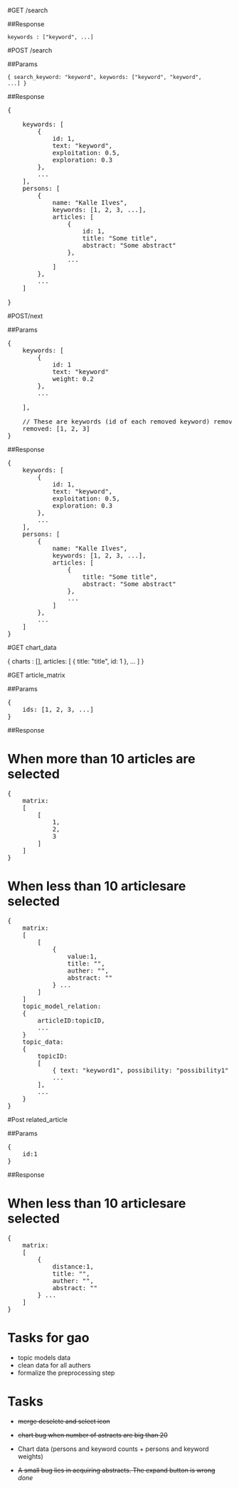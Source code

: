 #GET /search


##Response

<code>keywords : ["keyword", ...]</code>


#POST /search 

##Params

<code>{ search_keyword: "keyword", keywords: ["keyword", "keyword", ...] }</code>


##Response

<pre>{

	keywords: [
		{
			id: 1,
			text: "keyword",
			exploitation: 0.5,
			exploration: 0.3
		},
		...
	],
	persons: [
		{
			name: "Kalle Ilves",
			keywords: [1, 2, 3, ...],
			articles: [
				{
					id: 1,
					title: "Some title",
					abstract: "Some abstract"
				},
				...
			]
		},
		...
	]

}
</pre>

#POST/next

##Params

<pre>
{
	keywords: [
		{
			id: 1
			text: "keyword"
			weight: 0.2
		},
		...

	],
	
	// These are keywords (id of each removed keyword) removed by the user
	removed: [1, 2, 3]
}
</pre>

##Response

<pre>{
	keywords: [
		{
			id: 1,
			text: "keyword",
			exploitation: 0.5,
			exploration: 0.3
		},
		...
	],
	persons: [
		{
			name: "Kalle Ilves",
			keywords: [1, 2, 3, ...],
			articles: [
				{
					title: "Some title",
					abstract: "Some abstract"
				},
				...
			]
		},
		...
	]
}</pre>

#GET chart_data

{
	charts : [],
	articles: [
		{
			title: "title",
			id: 1
		},
		...
	]
}

#GET article_matrix

##Params

<pre>
{
	ids: [1, 2, 3, ...]
}
</pre>

##Response

# When more than 10 articles are selected 
<pre>
{
	matrix: 
	[
		[
			1,
			2,
			3
		]
	]
}
</pre>
# When less than 10 articlesare selected
<pre>
{
	matrix: 
	[
		[
			{
				value:1, 
				title: "",
				auther: "",
				abstract: ""
			} ...
		]
	]
	topic_model_relation:
	{
		articleID:topicID,
		...
	}
	topic_data:
	{
		topicID:
		[
			{ text: "keyword1", possibility: "possibility1" },
			...
		],
		...
	}
}
</pre>


#Post related_article

##Params

<pre>
{
	id:1
}
</pre>

##Response

# When less than 10 articlesare selected
<pre>
{
	matrix: 
	[
		{
			distance:1, 
			title: "",
			auther: "",
			abstract: ""
		} ...
	]
}
</pre>
# Tasks for gao

- topic models data
- clean data for all authers
- formalize the preprocessing step

# Tasks

- <strike> merge deselete and select icon </strike> 
- <strike> chart bug when number of astracts are big than 20</strike>

- Chart data (persons and keyword counts + persons and keyword weights)
- <strike>A small bug lies in acquiring abstracts. The expand button is wrong</strike> *done*
